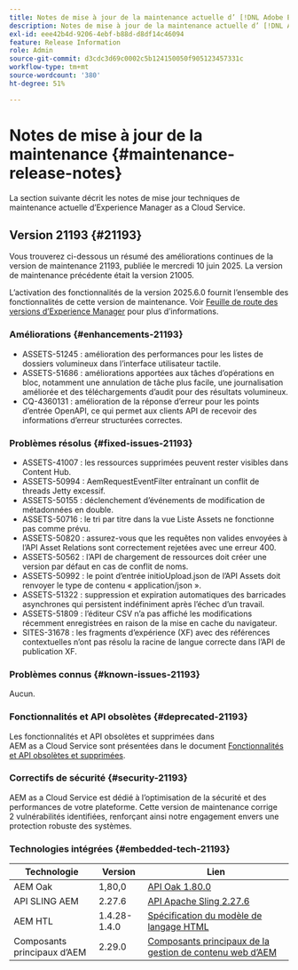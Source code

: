 ```yaml
---
title: Notes de mise à jour de la maintenance actuelle d’ [!DNL Adobe Experience Manager]  as a Cloud Service.
description: Notes de mise à jour de la maintenance actuelle d’ [!DNL Adobe Experience Manager]  as a Cloud Service.
exl-id: eee42b4d-9206-4ebf-b88d-d8df14c46094
feature: Release Information
role: Admin
source-git-commit: d3cdc3d69c0002c5b124150050f905123457331c
workflow-type: tm+mt
source-wordcount: '380'
ht-degree: 51%

---
```



# Notes de mise à jour de la maintenance {#maintenance-release-notes}

La section suivante décrit les notes de mise jour techniques de maintenance actuelle d’Experience Manager as a Cloud Service.

## Version 21193 {#21193}

Vous trouverez ci-dessous un résumé des améliorations continues de la version de maintenance 21193, publiée le mercredi 10 juin 2025. La version de maintenance précédente était la version 21005.

L’activation des fonctionnalités de la version 2025.6.0 fournit l’ensemble des fonctionnalités de cette version de maintenance. Voir [Feuille de route des versions d’Experience Manager](https://experienceleague.adobe.com/fr/docs/experience-manager-release-information/aem-release-updates/update-releases-roadmap) pour plus d’informations.

### Améliorations {#enhancements-21193}

* ASSETS-51245 : amélioration des performances pour les listes de dossiers volumineux dans l’interface utilisateur tactile.
* ASSETS-51686 : améliorations apportées aux tâches d’opérations en bloc, notamment une annulation de tâche plus facile, une journalisation améliorée et des téléchargements d’audit pour des résultats volumineux.
* CQ-4360131 : amélioration de la réponse d’erreur pour les points d’entrée OpenAPI, ce qui permet aux clients API de recevoir des informations d’erreur structurées correctes.

### Problèmes résolus {#fixed-issues-21193}

* ASSETS-41007 : les ressources supprimées peuvent rester visibles dans Content Hub.
* ASSETS-50994 : AemRequestEventFilter entraînant un conflit de threads Jetty excessif.
* ASSETS-50155 : déclenchement d’événements de modification de métadonnées en double.
* ASSETS-50716 : le tri par titre dans la vue Liste Assets ne fonctionne pas comme prévu.
* ASSETS-50820 : assurez-vous que les requêtes non valides envoyées à l’API Asset Relations sont correctement rejetées avec une erreur 400.
* ASSETS-50562 : l’API de chargement de ressources doit créer une version par défaut en cas de conflit de noms.
* ASSETS-50992 : le point d’entrée initioUpload.json de l’API Assets doit renvoyer le type de contenu « application/json ».
* ASSETS-51322 : suppression et expiration automatiques des barricades asynchrones qui persistent indéfiniment après l’échec d’un travail.
* ASSETS-51809 : l’éditeur CSV n’a pas affiché les modifications récemment enregistrées en raison de la mise en cache du navigateur.
* SITES-31678 : les fragments d’expérience (XF) avec des références contextuelles n’ont pas résolu la racine de langue correcte dans l’API de publication XF.


### Problèmes connus {#known-issues-21193}

Aucun.

### Fonctionnalités et API obsolètes {#deprecated-21193}

Les fonctionnalités et API obsolètes et supprimées dans AEM as a Cloud Service sont présentées dans le document [Fonctionnalités et API obsolètes et supprimées](/help/release-notes/deprecated-removed-features.md).

### Correctifs de sécurité {#security-21193}

AEM as a Cloud Service est dédié à l’optimisation de la sécurité et des performances de votre plateforme. Cette version de maintenance corrige 2 vulnérabilités identifiées, renforçant ainsi notre engagement envers une protection robuste des systèmes.

### Technologies intégrées {#embedded-tech-21193}

| Technologie | Version | Lien |
|---|---|---|
| AEM Oak | 1,80,0 | [API Oak 1.80.0](https://www.javadoc.io/doc/org.apache.jackrabbit/oak-api/1.80.0/index.html) |
| API SLING AEM | 2.27.6 | [API Apache Sling 2.27.6](https://www.javadoc.io/doc/org.apache.sling/org.apache.sling.api/latest/index.html) |
| AEM HTL | 1.4.28-1.4.0 | [Spécification du modèle de langage HTML](https://github.com/adobe/htl-spec) |
| Composants principaux d’AEM | 2.29.0 | [Composants principaux de la gestion de contenu web d’AEM](https://github.com/adobe/aem-core-wcm-components) |
